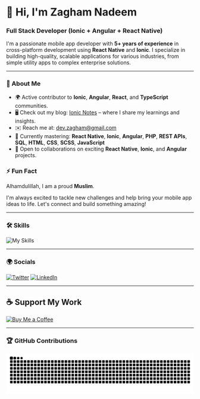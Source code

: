 # 👋 Hi, I'm Zagham Nadeem

### Full Stack Developer (Ionic + Angular + React Native)

I'm a passionate mobile app developer with **5+ years of experience** in cross-platform development using **React Native** and **Ionic**. I specialize in building high-quality, scalable applications for various industries, from simple utility apps to complex enterprise solutions.

---

### 🚀 About Me
- 🌍 Active contributor to **Ionic**, **Angular**, **React**, and **TypeScript** communities.
- 🖥️ Check out my blog: [Ionic Notes](http://ionicnotes.com) – where I share my learnings and insights.
- ✉️ Reach me at: [dev.zagham@gmail.com](mailto:dev.zagham@gmail.com)
- 🧠 Currently mastering: **React Native**, **Ionic**, **Angular**, **PHP**, **REST APIs**, **SQL**, **HTML**, **CSS**, **SCSS**, **JavaScript**
- 🤝 Open to collaborations on exciting **React Native**, **Ionic**, and **Angular** projects.

### ⚡ Fun Fact
Alhamdulillah, I am a proud **Muslim**.

I'm always excited to tackle new challenges and help bring your mobile app ideas to life. Let's connect and build something amazing!

---

### 🛠️ Skills

![My Skills](https://skillicons.dev/icons?i=angular,vue,react,aws,gcp,typescript,html,css,sass,firebase,jest,md,tailwind,vercel,vite,wordpress,vscode,androidstudio,supabase)

---

### 🌍 Socials

[![Twitter](https://skillicons.dev/icons?i=twitter)](https://twitter.com/ionicnotes) [![LinkedIn](https://skillicons.dev/icons?i=linkedin)](www.linkedin.com/in/zaghamnadeem/)

---

## ☕ Support My Work

[![Buy Me a Coffee](https://www.buymeacoffee.com/assets/img/custom_images/orange_img.png)](https://www.buymeacoffee.com/devzagham)

---

### 🏆 GitHub Contributions

<picture>
  <source media="(prefers-color-scheme: dark)" srcset="https://raw.githubusercontent.com/zagham-nadeem/zagham-nadeem/output/github-contribution-grid-snake-dark.svg">
  <source media="(prefers-color-scheme: light)" srcset="https://raw.githubusercontent.com/zagham-nadeem/zagham-nadeem/output/github-contribution-grid-snake.svg">
  <img alt="github contribution grid snake animation" src="https://raw.githubusercontent.com/zagham-nadeem/zagham-nadeem/output/github-contribution-grid-snake.svg">
</picture>

